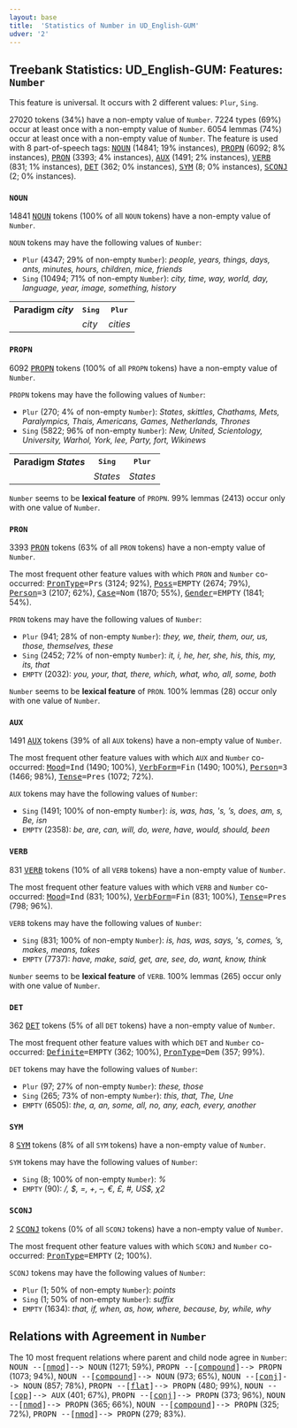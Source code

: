 ```yaml
---
layout: base
title:  'Statistics of Number in UD_English-GUM'
udver: '2'
---
```


## Treebank Statistics: UD_English-GUM: Features: `Number`

This feature is universal.
It occurs with 2 different values: `Plur`, `Sing`.

27020 tokens (34%) have a non-empty value of `Number`.
7224 types (69%) occur at least once with a non-empty value of `Number`.
6054 lemmas (74%) occur at least once with a non-empty value of `Number`.
The feature is used with 8 part-of-speech tags: <tt><a href="en_gum-pos-NOUN.html">NOUN</a></tt> (14841; 19% instances), <tt><a href="en_gum-pos-PROPN.html">PROPN</a></tt> (6092; 8% instances), <tt><a href="en_gum-pos-PRON.html">PRON</a></tt> (3393; 4% instances), <tt><a href="en_gum-pos-AUX.html">AUX</a></tt> (1491; 2% instances), <tt><a href="en_gum-pos-VERB.html">VERB</a></tt> (831; 1% instances), <tt><a href="en_gum-pos-DET.html">DET</a></tt> (362; 0% instances), <tt><a href="en_gum-pos-SYM.html">SYM</a></tt> (8; 0% instances), <tt><a href="en_gum-pos-SCONJ.html">SCONJ</a></tt> (2; 0% instances).

### `NOUN`

14841 <tt><a href="en_gum-pos-NOUN.html">NOUN</a></tt> tokens (100% of all `NOUN` tokens) have a non-empty value of `Number`.

`NOUN` tokens may have the following values of `Number`:

* `Plur` (4347; 29% of non-empty `Number`): <em>people, years, things, days, ants, minutes, hours, children, mice, friends</em>
* `Sing` (10494; 71% of non-empty `Number`): <em>city, time, way, world, day, language, year, image, something, history</em>

<table>
  <tr><th>Paradigm <i>city</i></th><th><tt>Sing</tt></th><th><tt>Plur</tt></th></tr>
  <tr><td><tt></tt></td><td><em>city</em></td><td><em>cities</em></td></tr>
</table>

### `PROPN`

6092 <tt><a href="en_gum-pos-PROPN.html">PROPN</a></tt> tokens (100% of all `PROPN` tokens) have a non-empty value of `Number`.

`PROPN` tokens may have the following values of `Number`:

* `Plur` (270; 4% of non-empty `Number`): <em>States, skittles, Chathams, Mets, Paralympics, Thais, Americans, Games, Netherlands, Thrones</em>
* `Sing` (5822; 96% of non-empty `Number`): <em>New, United, Scientology, University, Warhol, York, lee, Party, fort, Wikinews</em>

<table>
  <tr><th>Paradigm <i>States</i></th><th><tt>Sing</tt></th><th><tt>Plur</tt></th></tr>
  <tr><td><tt></tt></td><td><em>States</em></td><td><em>States</em></td></tr>
</table>

`Number` seems to be **lexical feature** of `PROPN`. 99% lemmas (2413) occur only with one value of `Number`.

### `PRON`

3393 <tt><a href="en_gum-pos-PRON.html">PRON</a></tt> tokens (63% of all `PRON` tokens) have a non-empty value of `Number`.

The most frequent other feature values with which `PRON` and `Number` co-occurred: <tt><a href="en_gum-feat-PronType.html">PronType</a></tt><tt>=Prs</tt> (3124; 92%), <tt><a href="en_gum-feat-Poss.html">Poss</a></tt><tt>=EMPTY</tt> (2674; 79%), <tt><a href="en_gum-feat-Person.html">Person</a></tt><tt>=3</tt> (2107; 62%), <tt><a href="en_gum-feat-Case.html">Case</a></tt><tt>=Nom</tt> (1870; 55%), <tt><a href="en_gum-feat-Gender.html">Gender</a></tt><tt>=EMPTY</tt> (1841; 54%).

`PRON` tokens may have the following values of `Number`:

* `Plur` (941; 28% of non-empty `Number`): <em>they, we, their, them, our, us, those, themselves, these</em>
* `Sing` (2452; 72% of non-empty `Number`): <em>it, i, he, her, she, his, this, my, its, that</em>
* `EMPTY` (2032): <em>you, your, that, there, which, what, who, all, some, both</em>

`Number` seems to be **lexical feature** of `PRON`. 100% lemmas (28) occur only with one value of `Number`.

### `AUX`

1491 <tt><a href="en_gum-pos-AUX.html">AUX</a></tt> tokens (39% of all `AUX` tokens) have a non-empty value of `Number`.

The most frequent other feature values with which `AUX` and `Number` co-occurred: <tt><a href="en_gum-feat-Mood.html">Mood</a></tt><tt>=Ind</tt> (1490; 100%), <tt><a href="en_gum-feat-VerbForm.html">VerbForm</a></tt><tt>=Fin</tt> (1490; 100%), <tt><a href="en_gum-feat-Person.html">Person</a></tt><tt>=3</tt> (1466; 98%), <tt><a href="en_gum-feat-Tense.html">Tense</a></tt><tt>=Pres</tt> (1072; 72%).

`AUX` tokens may have the following values of `Number`:

* `Sing` (1491; 100% of non-empty `Number`): <em>is, was, has, 's, ’s, does, am, s, Be, isn</em>
* `EMPTY` (2358): <em>be, are, can, will, do, were, have, would, should, been</em>

### `VERB`

831 <tt><a href="en_gum-pos-VERB.html">VERB</a></tt> tokens (10% of all `VERB` tokens) have a non-empty value of `Number`.

The most frequent other feature values with which `VERB` and `Number` co-occurred: <tt><a href="en_gum-feat-Mood.html">Mood</a></tt><tt>=Ind</tt> (831; 100%), <tt><a href="en_gum-feat-VerbForm.html">VerbForm</a></tt><tt>=Fin</tt> (831; 100%), <tt><a href="en_gum-feat-Tense.html">Tense</a></tt><tt>=Pres</tt> (798; 96%).

`VERB` tokens may have the following values of `Number`:

* `Sing` (831; 100% of non-empty `Number`): <em>is, has, was, says, 's, comes, ’s, makes, means, takes</em>
* `EMPTY` (7737): <em>have, make, said, get, are, see, do, want, know, think</em>

`Number` seems to be **lexical feature** of `VERB`. 100% lemmas (265) occur only with one value of `Number`.

### `DET`

362 <tt><a href="en_gum-pos-DET.html">DET</a></tt> tokens (5% of all `DET` tokens) have a non-empty value of `Number`.

The most frequent other feature values with which `DET` and `Number` co-occurred: <tt><a href="en_gum-feat-Definite.html">Definite</a></tt><tt>=EMPTY</tt> (362; 100%), <tt><a href="en_gum-feat-PronType.html">PronType</a></tt><tt>=Dem</tt> (357; 99%).

`DET` tokens may have the following values of `Number`:

* `Plur` (97; 27% of non-empty `Number`): <em>these, those</em>
* `Sing` (265; 73% of non-empty `Number`): <em>this, that, The, Une</em>
* `EMPTY` (6505): <em>the, a, an, some, all, no, any, each, every, another</em>

### `SYM`

8 <tt><a href="en_gum-pos-SYM.html">SYM</a></tt> tokens (8% of all `SYM` tokens) have a non-empty value of `Number`.

`SYM` tokens may have the following values of `Number`:

* `Sing` (8; 100% of non-empty `Number`): <em>%</em>
* `EMPTY` (90): <em>/, $, =, +, –, €, £, #, US$, χ2</em>

### `SCONJ`

2 <tt><a href="en_gum-pos-SCONJ.html">SCONJ</a></tt> tokens (0% of all `SCONJ` tokens) have a non-empty value of `Number`.

The most frequent other feature values with which `SCONJ` and `Number` co-occurred: <tt><a href="en_gum-feat-PronType.html">PronType</a></tt><tt>=EMPTY</tt> (2; 100%).

`SCONJ` tokens may have the following values of `Number`:

* `Plur` (1; 50% of non-empty `Number`): <em>points</em>
* `Sing` (1; 50% of non-empty `Number`): <em>suffix</em>
* `EMPTY` (1634): <em>that, if, when, as, how, where, because, by, while, why</em>

## Relations with Agreement in `Number`

The 10 most frequent relations where parent and child node agree in `Number`:
<tt>NOUN --[<tt><a href="en_gum-dep-nmod.html">nmod</a></tt>]--> NOUN</tt> (1271; 59%),
<tt>PROPN --[<tt><a href="en_gum-dep-compound.html">compound</a></tt>]--> PROPN</tt> (1073; 94%),
<tt>NOUN --[<tt><a href="en_gum-dep-compound.html">compound</a></tt>]--> NOUN</tt> (973; 65%),
<tt>NOUN --[<tt><a href="en_gum-dep-conj.html">conj</a></tt>]--> NOUN</tt> (857; 78%),
<tt>PROPN --[<tt><a href="en_gum-dep-flat.html">flat</a></tt>]--> PROPN</tt> (480; 99%),
<tt>NOUN --[<tt><a href="en_gum-dep-cop.html">cop</a></tt>]--> AUX</tt> (401; 67%),
<tt>PROPN --[<tt><a href="en_gum-dep-conj.html">conj</a></tt>]--> PROPN</tt> (373; 96%),
<tt>NOUN --[<tt><a href="en_gum-dep-nmod.html">nmod</a></tt>]--> PROPN</tt> (365; 66%),
<tt>NOUN --[<tt><a href="en_gum-dep-compound.html">compound</a></tt>]--> PROPN</tt> (325; 72%),
<tt>PROPN --[<tt><a href="en_gum-dep-nmod.html">nmod</a></tt>]--> PROPN</tt> (279; 83%).

